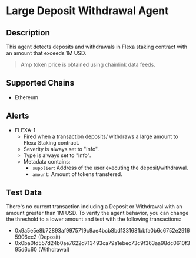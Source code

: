 # Large Deposit Withdrawal Agent

## Description

This agent detects deposits and withdrawals in Flexa staking contract with an amount that exceeds 1M USD.

> Amp token price is obtained using chainlink data feeds.

## Supported Chains

- Ethereum

## Alerts

- FLEXA-1
  - Fired when a transaction deposits/ withdraws a large amount to Flexa Staking contract.
  - Severity is always set to "Info".
  - Type is always set to "Info".
  - Metadata contains:
    - `supplier`: Address of the user executing the deposit/withdrawal.
    - `amount`: Amount of tokens transfered.

## Test Data

There's no current transaction including a Deposit or Withdrawal with an amount greater than 1M USD. To verify the agent behavior, you can change the threshold to a lower amount and test with the following transactions:

- 0x9a5e5e8b72893af9975719c9ae4bcb8bd133168fbbfa0b6c6752e29165906ec2 (Deposit)
- 0x0ba0fd557d24b0ae7622d713493ca79a1ebec73c9f363aa98dc0610f395d6c60 (Withdrawal)
